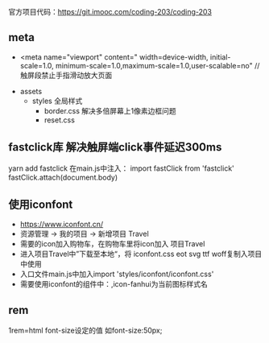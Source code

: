 官方项目代码：https://git.imooc.com/coding-203/coding-203
## meta
- <meta name="viewport"
    content="
    width=device-width,
    initial-scale=1.0,
    minimum-scale=1.0,maximum-scale=1.0,user-scalable=no" // 触屏段禁止手指滑动放大页面
    >
- assets
  - styles 全局样式
    - border.css 解决多倍屏幕上1像素边框问题
    - reset.css

## fastclick库 解决触屏端click事件延迟300ms
yarn add fastclick
在main.js中注入：
import fastClick from 'fastclick'
fastClick.attach(document.body)

## 使用iconfont
- https://www.iconfont.cn/
- 资源管理 -> 我的项目 -> 新增项目 Travel
- 需要的icon加入购物车，在购物车里将icon加入 项目Travel
- 进入项目Travel中”下载至本地“，将 iconfont.css eot svg ttf woff复制入项目中使用
- 入口文件main.js中加入import 'styles/iconfont/iconfont.css'
- 需要使用iconfont的组件中：<i class="iconfont icon-fanhui"></i>,icon-fanhui为当前图标样式名

## rem
1rem=html font-size设定的值  如font-size:50px;









